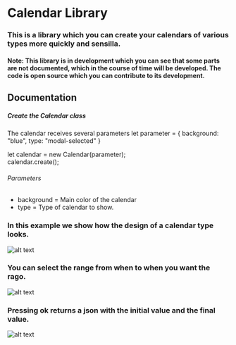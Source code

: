 # Calendar Library

### This is a library which you can create your calendars of various types more quickly and sensilla.

#### Note: This library is in development which you can see that some parts are not documented, which in the course of time will be developed. The code is open source which you can contribute to its development.

## Documentation

##### Create the Calendar class

The calendar receives several parameters
let parameter = {
  background: "blue",
  type: "modal-selected"
}

let calendar = new Calendar(parameter);  
calendar.create();

###### Parameters
* background = Main color of the calendar
* type = Type of calendar to show.

### In this example we show how the design of a calendar type looks.
![alt text](https://lh3.googleusercontent.com/LgoPRd_P4pUVYSNxQvmCShNH98GOWmVfGZPS2Ad1e3jkOa4SK_OysqNvB3PV4Ba-LQeTGXy7UE3dmzynNkMIp3Df22HUewQg5ki9CyokfOlrl0qMohRK2RjFFGfsZof38LhaH4M7tzIwNuGf0TC3cQR-pK41aDDsusOW_hg9XwOlgISKB1LaB8ISGScP6EnvBiwMEOiy0onqyi3Y9M-ZlyHY-9Sagu2KNoVMXwy6DciPsQTXS7_BIfsIX38XTDxGrRnL4BJ-jBVuCSArpjrB-GgTp647zh2NXIgPEdr-r0gfgdRwgLxQQ6kgE_TOG-pvh-LEAI2TbP9LJ-nhCCwybjFbuB25lWjDJUvNbxcLRKH1xoCuPLsWJyJ0yBA7rijIqWqwNnAZOqXXAEsxzm9Y5a3PUhz3GnwAfT9R6hIeqD-BI3GuTekpKdjHictWK0kLjguts1CH-1hHqbf64FpSEHfw7unxay_t7dBTnoayHTEZFT2vqjFz-6ETf6a1fkJqDtxVj2gfGOi8QrA2Ytnfz_asC87IVKbZbwcTcIpoq9HKL1GrAor5UCEjFMgAY42kKhZ_9ivdYz3fMorGZXz7tM_8umKtR-C12uXZY_Q=w1366-h657)

### You can select the range from when to when you want the rago.
![alt text](https://lh3.googleusercontent.com/Ujf2gag0xK8sUOZSDe0e_oumbc8wgK5oPTvS--Ye-sDGBWkk-HexWICjdboOLkMaAyuwqvNLQfzaGDuNfeje6qV4pSQ6jRDyVNuFSIsg-BiT5xU-nxKiLVflF6JzgR2wEdfFF2vPfTcsWjDMTjCeT-Cv9x17BCVBnaOocXDJKdw2Of2lCbRsf4eNcJsOiuQ9DtC-iA_QOxMoL6BGDgmLxw--xI9zhN1uQ9hyUw8GMX18IRU1uZMwfSAGlKkMPLTMZ7GY7ICIPtAwj3Alv1CCfLnuaOputhUhI5c5QRBORyDH4rJLft6ezCrYRC0Dr8lGB3caKkT33SQqhLrMD98xYJqBcWDcimrCh2e6KdfZKt3Dea8NybrQs8_JMz2SjdCES7TnOY9EbLaKY1zTi-fZsTrCPgZl23lWwpqmmV4ClxUUILlmNbk9qxGexGhGX1np7htHb9UdSgLsGzfd84-YeJhG7BZ-8LAkyp5VN4Zg13vst3GihWXsEqc7gAI6axlEv-DfaM7jbg7hSfX27QR-GqtN2Cexod_Z75eVP1pPXm_2Gs3Akyr1pIMKzcKQodVXym-Af1Xui1mwP-T9Xl_4NST8O58pcw4CKTjjr0moVT9cq5s=w956-h641)

### Pressing ok returns a json with the initial value and the final value.
![alt text](https://lh3.googleusercontent.com/YSacmRHfBcqfinoOQruXZQdr1HbeGi3xlkr67WfJvUKiUesleVWxELXS2zPmOsPZnMr1O_LKOWuAe1RErfiw7ZlhUrs7OVd1D3Rc7dQh8gHGEHZX3JIxpbu56tLCV9-UYT7aQHQhGXx17YODdwE-5rNyyxLmn7ijTsK6t_Y1VnT2WCJWballoTC1f2d4NObWssMitTxsfE1fNgDNql1FTM6H9DuZ7h6WMZUBBASbbo6CnjkZxJJOgd-Q8KhBx8Bk0G7qy78vcJmkdvWkXoS79Hx8pzYlTBTGdCphegZB5ArpqHbPx9d4YVzhbo1tuPzxnqZm4GEnXDheKqb54ES-avZAcnsYEoSHXF-AJigRAS520cMvJJWcWdUAlpTB_DHqJap-pWwjMUKGi3WYKTNc04ZjrwLA1mepFKjYK1iIhF2wspduhcj7inbkriVTQ-mpJAP44pAZ1V50wQRpxb5dIpKniZXjA5_mpjgOs3awUvR-QKy99e71-chFit3vu0-L3_XRSINde9s0D70_AJELWrEmyEkxpAfY-pitzx_Ty2HpcHo_lEN0KEzROaQfgtYwuydmM6cQAWhF3H8AUkX_2RYCpPjs3yHn4gDb1pgPBrc=w956-h641)
